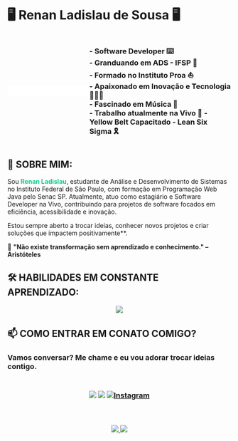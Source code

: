 <h1> 🖥️​ Renan Ladislau de Sousa 🖥️​ </h1>


<div style= "display:flex; flex-direction:row; justify-content: space-evenly; align-items: center;">

<p align="center">
<img src="Frase.svg" width="350px" align="right" alt="notebook code">
</p>

<h3>
- Software Developer ⌨️ </br>
- Granduando em ADS - IFSP ​📒​ </br>
- Formado no Instituto Proa ⛵ </br>
- Apaixonado em Inovação e Tecnologia ​🧑🏻‍💻</br>
- Fascinado em Música 🎵 </br>
- Trabalho atualmente na Vivo 💜
- Yellow Belt Capacitado - Lean Six Sigma 🎗️
</h3>

</div>

## 🚀 SOBRE MIM:
<p> Sou <strong><span style="color: #12CC88">Renan Ladislau</span></strong>, estudante de Análise e Desenvolvimento de Sistemas no Instituto Federal de São Paulo, com formação em Programação Web Java pelo Senac SP. Atualmente, atuo como estagiário e Software Developer na Vivo, contribuindo para projetos de software focados em eficiência, acessibilidade e inovação. </p>

<p>Estou sempre aberto a trocar ideias, conhecer novos projetos e criar soluções que impactem positivamente**.  

📌 <strong>"Não existe transformação sem aprendizado e conhecimento." – Aristóteles</P>

## 🛠 HABILIDADES EM CONSTANTE APRENDIZADO:

<div align="center">
<img src="https://skillicons.dev/icons?i=html,css,js,react,next,mysql,java,nodejs,python,git,github,gitlab,figma" />
</div>



## 📫 COMO ENTRAR EM CONATO COMIGO?
<h3>Vamos conversar? Me chame e eu vou adorar trocar ideias contigo. </br></br>

<div style="margin-top: 25px" align="center">

<a href = "mailto:renanladislau9@gmail.com"><img loading="lazy" src="https://img.shields.io/badge/Gmail-D14836?style=for-the-badge&logo=gmail&logoColor=white" target="_blank"></a>
<a href="https://www.linkedin.com/in/renanladislau/" target="_blank"><img loading="lazy" src="https://img.shields.io/badge/-LinkedIn-%230077B5?style=for-the-badge&logo=linkedin&logoColor=white" target="_blank"></a>
<a href="https://www.instagram.com/re_ladislaus/" target="_blank">![Instagram](https://img.shields.io/badge/Instagram-%23E4405F.svg?style=for-the-badge&logo=Instagram&logoColor=white)</a>

</div>
</br></br>


<div style="display:flex; flex-direction:row; justify-content: space-around" align="center">
<a href="https://github.com/Reladislau">
<img loading="lazy" height="170em" src="https://github-readme-stats.vercel.app/api/top-langs/?username=Reladislau&layout=compact&langs_count=7&theme=dracula"/>
<img loading="lazy" height="170em" src="https://github-readme-stats.vercel.app/api?username=Reladislau&show_icons=true&theme=dracula&include_all_commits=true&count_private=true"/>
</div>

<!-- [![trophy](https://github-profile-trophy.vercel.app/?username=Reladislau)](https://github.com/ryo-ma/github-profile-trophy) -->

<!-- <img src="https://raw.githubusercontent.com/Reladislau/Reladislau/output/snake.svg" alt="Snake animation" /> -->

###
